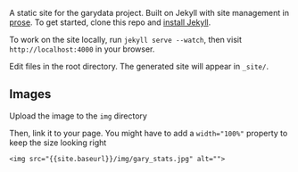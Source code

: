 A static site for the garydata project. Built on Jekyll  with
site management in [prose](http://prose.io). To get started, clone this repo and [install Jekyll](http://jekyllrb.com/docs/installation).

To work on the site locally, run `jekyll serve --watch`, then visit `http://localhost:4000` in your browser.

Edit files in the root directory. The generated site will appear in `_site/`.


## Images

Upload the image to the `img` directory

Then, link it to your page. You might have to add a `width="100%"` property to keep the size looking right

```
<img src="{{site.baseurl}}/img/gary_stats.jpg" alt="">
```